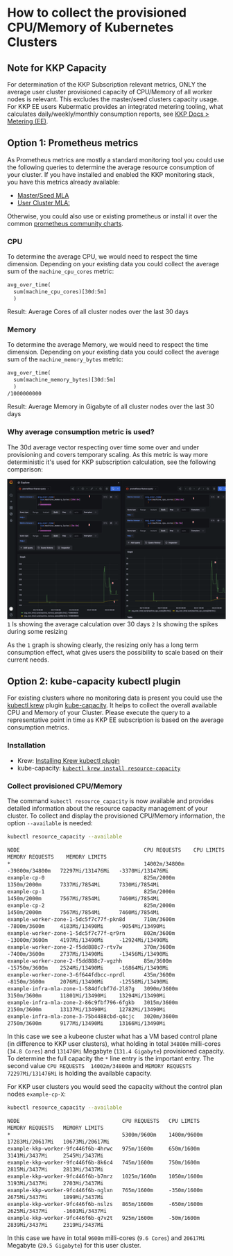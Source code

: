 # How to collect the provisioned CPU/Memory of Kubernetes Clusters

## Note for KKP Capacity
For determination of the KKP Subscription relevant metrics, ONLY the average user cluster provisioned capacity of CPU/Memory of all worker nodes is relevant. This excludes the master/seed clusters capacity usage. For KKP EE users Kubermatic provides an integrated metering tooling, what calculates daily/weekly/monthly consumption reports, see [KKP Docs > Metering (EE)](https://docs.kubermatic.com/kubermatic/master/tutorials_howtos/metering/).

## Option 1: Prometheus metrics

As Prometheus metrics are mostly a standard monitoring tool you could use the following queries to determine the average resource consumption of your cluster. If you have installed and enabled the KKP monitoring stack, you have this metrics already available:
* [Master/Seed MLA](https://docs.kubermatic.com/kubermatic/master/architecture/monitoring_logging_alerting/master_seed/)
* [User Cluster MLA:](https://docs.kubermatic.com/kubermatic/master/architecture/monitoring_logging_alerting/user_cluster/)

Otherwise, you could also use or existing prometheus or install it over the common [prometheus community charts](https://github.com/prometheus-community/helm-charts).

### CPU
To determine the average CPU, we would need to respect the time dimension. Depending on your existing data you could collect the average sum of the `machine_cpu_cores` metric:
```promql
avg_over_time(
  sum(machine_cpu_cores)[30d:5m]
  )
```
Result: Average Cores of all cluster nodes over the last 30 days

### Memory
To determine the average Memory, we would need to respect the time dimension. Depending on your existing data you could collect the average sum of the `machine_memory_bytes` metric:
```promql
avg_over_time(
  sum(machine_memory_bytes)[30d:5m]
  )
/1000000000
```
Result: Average Memory in Gigabyte of all cluster nodes over the last 30 days

### Why average consumption metric is used?
The 30d average vector respecting over time some over and under provisioning and covers temporary scaling. As this metric is way more deterministic it's used for KKP subscription calculation, see the following comparison:

![prometheus CPU and Memory Metric Average Comparison](.assets/prometheus_cpu_mem_metric_average_comparison.png)
`1` Is showing the average calculation over 30 days `2` Is showing the spikes during some resizing

As the `1` graph is showing clearly, the resizing only has a long term consumption effect, what gives users the possibility to scale based on their current needs.  

## Option 2: kube-capacity kubectl plugin

For existing clusters where no monitoring data is present you could use the [kubectl krew](https://krew.sigs.k8s.io/) plugin [kube-capacity](https://github.com/robscott/kube-capacity). It helps to collect the overall available CPU and Memory of your Cluster. Please execute the query to a representative point in time as KKP EE subscription is based on the average consumption metrics.

### Installation
* Krew: [Installing Krew kubectl plugin](https://krew.sigs.k8s.io/docs/user-guide/setup/install/)
* kube-capacity: [`kubectl krew install resource-capacity`](https://github.com/robscott/kube-capacity#installation)

### Collect provisioned CPU/Memory
The command `kubectl resource_capacity` is now available and provides detailed information about the resource capacity management of your cluster. To collect and display the provisioned CPU/Memory information, the option `--available` is needed:

```bash
kubectl resource_capacity --available
```
```
NODE                                        CPU REQUESTS    CPU LIMITS       MEMORY REQUESTS    MEMORY LIMITS
*                                           14002m/34800m   -39800m/34800m   72297Mi/131476Mi   -3370Mi/131476Mi
example-cp-0                                825m/2000m      1350m/2000m      7337Mi/7854Mi      7330Mi/7854Mi
example-cp-1                                825m/2000m      1450m/2000m      7567Mi/7854Mi      7460Mi/7854Mi
example-cp-2                                825m/2000m      1450m/2000m      7567Mi/7854Mi      7460Mi/7854Mi
example-worker-zone-1-5dc5f7c77f-pkn8d      710m/3600m      -7800m/3600m     4183Mi/13490Mi     -9054Mi/13490Mi
example-worker-zone-1-5dc5f7c77f-qr9rn      802m/3600m      -13000m/3600m    4197Mi/13490Mi     -12924Mi/13490Mi
example-worker-zone-2-f5dd888c7-rtv7w       370m/3600m      -7400m/3600m     2737Mi/13490Mi     -13456Mi/13490Mi
example-worker-zone-2-f5dd888c7-vgzhh       85m/3600m       -15750m/3600m    2524Mi/13490Mi     -16864Mi/13490Mi
example-worker-zone-3-6f644fdbcc-nprdl      435m/3600m      -8150m/3600m     2076Mi/13490Mi     -12558Mi/13490Mi
example-infra-mla-zone-1-584dfcbf7d-2l87g   3090m/3600m     3150m/3600m      11801Mi/13490Mi    13294Mi/13490Mi
example-infra-mla-zone-2-86c9fbf796-6fgkb   3015m/3600m     2150m/3600m      13137Mi/13490Mi    12782Mi/13490Mi
example-infra-mla-zone-3-75b4488cbd-q4cjc   3020m/3600m     2750m/3600m      9177Mi/13490Mi     13166Mi/13490Mi
```
In this case we see a kubeone cluster what has a VM based control plane (in difference to KKP user clusters), what holding in total `34800m` milli-cores (`34.8 Cores`) and `131476Mi` Megabyte (`131.4 Gigabyte`) provisioned capacity.
To determine the full capacity the `*` line entry is the important entry. The second value `CPU REQUESTS  14002m/34800m` and `MEMORY REQUESTS 72297Mi/131476Mi` is holding the available capacity.

For KKP user clusters you would seed the capacity without the control plan nodes `example-cp-X`:
```bash
kubectl resource_capacity --available
```
```
NODE                                 CPU REQUESTS   CPU LIMITS    MEMORY REQUESTS   MEMORY LIMITS
*                                    5300m/9600m    1400m/9600m   17283Mi/20617Mi   10673Mi/20617Mi
example-kkp-worker-9fc446f6b-4hrwc   975m/1600m     650m/1600m    3141Mi/3437Mi     2545Mi/3437Mi
example-kkp-worker-9fc446f6b-8k6c4   745m/1600m     750m/1600m    2815Mi/3437Mi     2813Mi/3437Mi
example-kkp-worker-9fc446f6b-b7mrz   1025m/1600m    1050m/1600m   3193Mi/3437Mi     2703Mi/3437Mi
example-kkp-worker-9fc446f6b-nglxn   765m/1600m     -350m/1600m   2675Mi/3437Mi     1899Mi/3437Mi
example-kkp-worker-9fc446f6b-nslzs   865m/1600m     -650m/1600m   2625Mi/3437Mi     -1601Mi/3437Mi
example-kkp-worker-9fc446f6b-q7v2t   925m/1600m     -50m/1600m    2839Mi/3437Mi     2319Mi/3437Mi
```
In this case we have in total `9600m` milli-cores (`9.6 Cores`) and `20617Mi` Megabyte (`20.5 Gigabyte`) for this user cluster.

